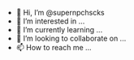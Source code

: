 - 👋 Hi, I’m @supernpchscks
- 👀 I’m interested in ...
- 🌱 I’m currently learning ...
- 💞️ I’m looking to collaborate on ...
- 📫 How to reach me ...

<!---
supernpchscks/supernpchscks is a ✨ special ✨ repository because its `README.md` (this file) appears on your GitHub profile.
You can click the Preview link to take a look at your changes.
--->
